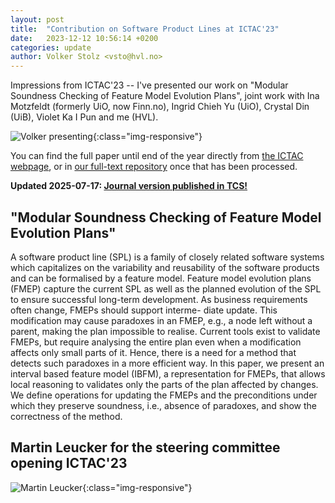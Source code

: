```yaml
---
layout: post
title:  "Contribution on Software Product Lines at ICTAC'23"
date:   2023-12-12 10:56:14 +0200
categories: update
author: Volker Stolz <vsto@hvl.no>
---
```

Impressions from ICTAC'23 -- I've presented our work on "Modular Soundness Checking of Feature Model Evolution Plans",
joint work with Ina Motzfeldt (formerly UiO, now Finn.no), Ingrid Chieh Yu (UiO), Crystal Din (UiB), Violet Ka I Pun and me (HVL).

![Volker presenting](https://foldr.org/selabhvl/2023/ICTAC23-vs.jpg){:class="img-responsive"}

You can find the full paper until end of the year directly from [the ICTAC webpage](https://ictac2023.compsust.utec.edu.pe),
or in [our full-text repository](https://app.cristin.no/results/show.jsf?id=2212099) once that has been processed.

**Updated 2025-07-17: [Journal version published in TCS!](https://selabhvl.github.io/science,/software/product/lines,/formalization/2025/07/17/ictactcs.html)**

## "Modular Soundness Checking of Feature Model Evolution Plans"
A software product line (SPL) is a family of closely related software systems which capitalizes on the variability and reusability of the software products and can be formalised by a feature model. Feature model evolution plans (FMEP) capture the current SPL as well as the planned evolution of the SPL to ensure successful long-term development. As business requirements often change, FMEPs should support interme- diate update. This modification may cause paradoxes in an FMEP, e.g., a node left without a parent, making the plan impossible to realise. Current tools exist to validate FMEPs, but require analysing the entire plan even when a modification affects only small parts of it. Hence, there is a need for a method that detects such paradoxes in a more efficient way. In this paper, we present an interval based feature model (IBFM), a representation for FMEPs, that allows local reasoning to validates only the parts of the plan affected by changes. We define operations for updating the FMEPs and the preconditions under which they preserve soundness, i.e., absence of paradoxes, and show the correctness of the method.

## Martin Leucker for the steering committee opening ICTAC'23

![Martin Leucker](https://foldr.org/selabhvl/2023/ICTAC23-leucker.jpg){:class="img-responsive"}
